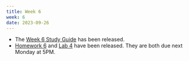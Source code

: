 ```yaml
---
title: Week 6
week: 6
date: 2023-09-26
---
```


- The [Week 6 Study Guide](/assets/guides/week06.pdf) has been released.
- [Homework 6](http://prob140.datahub.berkeley.edu/hub/user-redirect/git-pull?repo=https://github.com/prob140/materials-fa23&branch=main&subPath=hw/Homework_06.ipynb) and [Lab 4](http://prob140.datahub.berkeley.edu/hub/user-redirect/git-pull?repo=https://github.com/prob140/materials-fa23&branch=main&subPath=lab/Lab_04.ipynb) have been released. They are both due next Monday at 5PM.
